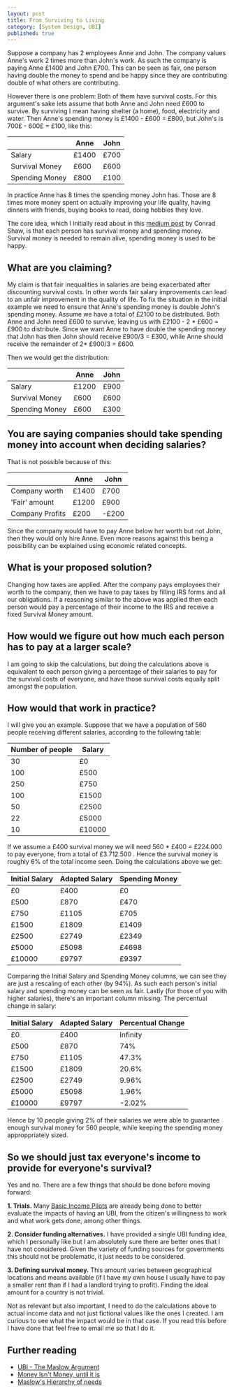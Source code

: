 ```yaml
---
layout: post
title: From Surviving to Living
category: [System Design, UBI]
published: true
---
```


Suppose a company has 2 employees Anne and John. The company values Anne's work 2 times more than John's work. As such the company is paying Anne £1400 and John £700. This can be seen as fair, one person having double the money to spend and be happy since they are contributing double of what others are contributing.

However there is one problem: Both of them have survival costs. For this argument's sake lets assume that both Anne and John need £600 to survive. By surviving I mean having shelter (a home), food, electricity and water. Then Anne's spending money is £1400 - £600 = £800, but John's is 700£ - 600£ = £100, like this:

<table>
  <thead>
    <tr>
      <th></th>
      <th>Anne</th>
      <th>John</th>
    </tr>
  </thead>
  <tbody>
    <tr>
      <td>Salary</td>
      <td>£1400</td>
      <td>£700</td>
    </tr>
    <tr>
      <td>Survival Money</td>
      <td>£600</td>
      <td>£600</td>
    </tr>
    <tr>
      <td>Spending Money</td>
      <td>£800</td>
      <td>£100</td>
    </tr>
  </tbody>
</table>

In practice Anne has 8 times the spending money John has. Those are 8 times more money spent on actually improving your life quality, having dinners with friends, buying books to read, doing hobbies they love.

The core idea, which I initially read about in this [medium post](https://medium.com/@conradshaw/money-isnt-money-97722fe87025) by Conrad Shaw, is that each person has survival money and spending money. Survival money is needed to remain alive, spending money is used to be happy.

<!--excerpt ends here-->

## What are you claiming?

My claim is that fair inequalities in salaries are being exacerbated after discounting survival costs. In other words fair salary improvements can lead to an unfair improvement in the quality of life. To fix the situation in the initial example we need to ensure that Anne's spending money is double John's spending money. Assume we have a total of £2100 to be distributed. Both Anne and John need £600 to survive, leaving us with £2100 - 2 * £600 = £900 to distribute. Since we want Anne to have double the spending money that John has then John should receive £900/3 = £300, while Anne should receive the remainder of 2* £900/3 = £600.

Then we would get the distribution:

<table>
  <thead>
    <tr>
      <th></th>
      <th>Anne</th>
      <th>John</th>
    </tr>
  </thead>
  <tbody>
    <tr>
      <td>Salary</td>
      <td>£1200</td>
      <td>£900</td>
    </tr>
    <tr>
      <td>Survival Money</td>
      <td>£600</td>
      <td>£600</td>
    </tr>
    <tr>
      <td>Spending Money</td>
      <td>£600</td>
      <td>£300</td>
    </tr>
  </tbody>
</table>

## You are saying companies should take spending money into account when deciding salaries?

That is not possible because of this:

<table>
  <thead>
    <tr>
      <th></th>
      <th>Anne</th>
      <th>John</th>
    </tr>
  </thead>
  <tbody>
    <tr>
      <td>Company worth</td>
      <td>£1400</td>
      <td>£700</td>
    </tr>
    <tr>
      <td>'Fair' amount</td>
      <td>£1200</td>
      <td>£900</td>
    </tr>
    <tr>
      <td>Company Profits</td>
      <td>£200</td>
      <td>-£200</td>
    </tr>
  </tbody>
</table>

Since the company would have to pay Anne below her worth but not John, then they would only hire Anne. Even more reasons against this being a possibility can be explained using economic related concepts.

## What is your proposed solution?

Changing how taxes are applied. After the company pays employees their worth to the company, then we have to pay taxes by filling IRS forms and all our obligations. If a reasoning similar to the above was applied then each person would pay a percentage of their income to the IRS and receive a fixed Survival Money amount.

## How would we figure out how much each person has to pay at a larger scale?

I am going to skip the calculations, but doing the calculations above is equivalent to each person giving a percentage of their salaries to pay for the survival costs of everyone, and have those survival costs equally split amongst the population.

## How would that work in practice?

I will give you an example. Suppose that we have a population of 560 people receiving different salaries, according to the following table:

<table>
  <thead>
    <tr>
      <th>Number of people</th>
      <th>Salary</th>
    </tr>
  </thead>
  <tbody>
    <tr>
      <td>30</td>
      <td>£0</td>
    </tr>
    <tr>
      <td>100</td>
      <td>£500</td>
    </tr>
    <tr>
      <td>250</td>
      <td>£750</td>
    </tr>
    <tr>
      <td>100</td>
      <td>£1500</td>
    </tr>
    <tr>
      <td>50</td>
      <td>£2500</td>
    </tr>
    <tr>
      <td>22</td>
      <td>£5000</td>
    </tr>
    <tr>
      <td>10</td>
      <td>£10000</td>
    </tr>
  </tbody>
</table>

If we assume a £400 survival money we will need 560 * £400 = £224.000 to pay everyone, from a total of £3.712.500 . Hence the survival money is roughly 6% of the total income seen. Doing the calculations above we get:

<table>
  <thead>
    <tr>
      <th>Initial Salary</th>
      <th>Adapted Salary</th>
      <th>Spending Money</th>
    </tr>
  </thead>
  <tbody>
    <tr>
      <td>£0</td>
      <td>£400</td>
      <td>£0</td>
    </tr>
    <tr>
      <td>£500</td>
      <td>£870</td>
      <td>£470</td>
    </tr>
    <tr>
      <td>£750</td>
      <td>£1105</td>
      <td>£705</td>
    </tr>
    <tr>
      <td>£1500</td>
      <td>£1809</td>
      <td>£1409</td>
    </tr>
    <tr>
      <td>£2500</td>
      <td>£2749</td>
      <td>£2349</td>
    </tr>
    <tr>
      <td>£5000</td>
      <td>£5098</td>
      <td>£4698</td>
    </tr>
    <tr>
      <td>£10000</td>
      <td>£9797</td>
      <td>£9397</td>
    </tr>
  </tbody>
</table>

Comparing the Initial Salary and Spending Money columns, we can see they are just a rescaling of each other (by 94%). As such each person's initial salary and spending money can be seen as fair.
Lastly (for those of you with higher salaries), there's an important column missing: The percentual change in salary:

<table>
  <thead>
    <tr>
      <th>Initial Salary</th>
      <th>Adapted Salary</th>
      <th>Percentual Change</th>
    </tr>
  </thead>
  <tbody>
    <tr>
      <td>£0</td>
      <td>£400</td>
      <td>Infinity</td>
    </tr>
    <tr>
      <td>£500</td>
      <td>£870</td>
      <td>74%</td>
    </tr>
    <tr>
      <td>£750</td>
      <td>£1105</td>
      <td>47.3%</td>
    </tr>
    <tr>
      <td>£1500</td>
      <td>£1809</td>
      <td>20.6%</td>
    </tr>
    <tr>
      <td>£2500</td>
      <td>£2749</td>
      <td>9.96%</td>
    </tr>
    <tr>
      <td>£5000</td>
      <td>£5098</td>
      <td>1.96%</td>
    </tr>
    <tr>
      <td>£10000</td>
      <td>£9797</td>
      <td>-2.02%</td>
    </tr>
  </tbody>
</table>

Hence by 10 people giving 2% of their salaries we were able to guarantee enough survival money for 560 people, while keeping the spending money approppriately sized.

## So we should just tax everyone's income to provide for everyone's survival?

Yes and no. There are a few things that should be done before moving forward:

**1. Trials.** Many [Basic Income Pilots](https://en.wikipedia.org/wiki/Basic_income_pilots) are already being done to better evaluate the impacts of having an UBI, from the citizen's willingness to work and what work gets done, among other things.

**2. Consider funding alternatives.** I have provided a single UBI funding idea, which I personally like but I am absolutely sure there are better ones that I have not considered. Given the variety of funding sources for governments this should not be problematic, it just needs to be considered.

**3. Defining survival money.** This amount varies between geographical locations and means available (if I have my own house I usually have to pay a smaller rent than if I had a landlord trying to profit). Finding the ideal amount for a country is not trivial.

Not as relevant but also important, I need to do the calculations above to actual income data and not just fictional values like the ones I created. I am curious to see what the impact would be in that case. If you read this before I have done that feel free to email me so that I do it.

## Further reading

* [UBI - The Maslow Argument](https://medium.com/basic-income/universal-basic-income-the-maslow-argument-d1346fa9a9f2)
* [Money Isn't Money, until it is](https://medium.com/@conradshaw/money-isnt-money-97722fe87025)
* [Maslow's Hierarchy of needs](https://en.wikipedia.org/wiki/Maslow%27s_hierarchy_of_needs)